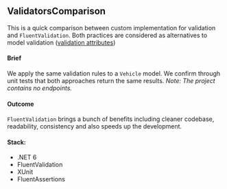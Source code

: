 ## ValidatorsComparison
This is a quick comparison between custom implementation for validation and
`FluentValidation`. Both practices are considered as alternatives to model validation
([validation attributes](https://learn.microsoft.com/en-us/aspnet/core/mvc/models/validation?view=aspnetcore-7.0))

#### Brief
We apply the same validation rules to a `Vehicle` model. We confirm through unit tests that
both approaches return the same results. *Note: The project contains no endpoints.*

#### Outcome
`FluentValidation` brings a bunch of benefits including cleaner codebase, readability,
consistency and also speeds up the development.

#### Stack:
- .NET 6
- FluentValidation
- XUnit
- FluentAssertions

